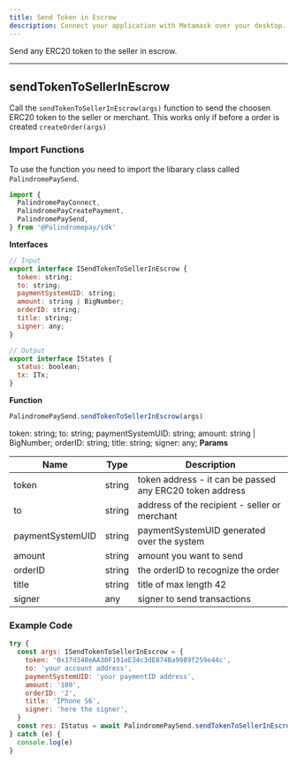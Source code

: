 ```yaml
---
title: Send Token in Escrow
description: Connect your application with Metamask over your desktop.
---
```


Send any ERC20 token to the seller in escrow.

---

## sendTokenToSellerInEscrow

Call the `sendTokenToSellerInEscrow(args)` function to send the choosen ERC20 token to the seller or merchant. This works only if before a order is created `createOrder(args)`

### Import Functions

To use the function you need to import the libarary class called `PalindromePaySend`.

```js
import {
  PalindromePayConnect,
  PalindromePayCreatePayment,
  PalindromePaySend,
} from '@Palindromepay/sdk'
```

**Interfaces**

```js
// Input
export interface ISendTokenToSellerInEscrow {
  token: string;
  to: string;
  paymentSystemUID: string;
  amount: string | BigNumber;
  orderID: string;
  title: string;
  signer: any;
}

// Output
export interface IStates {
  status: boolean;
  tx: ITx;
}
```

**Function**

```js
PalindromePaySend.sendTokenToSellerInEscrow(args)
```

token: string;
to: string;
paymentSystemUID: string;
amount: string | BigNumber;
orderID: string;
title: string;
signer: any;
**Params**

| Name             | Type   | Description                                              |
| ---------------- | ------ | -------------------------------------------------------- |
| token            | string | token address - it can be passed any ERC20 token address |
| to               | string | address of the recipient - seller or merchant            |
| paymentSystemUID | string | paymentSystemUID generated over the system               |
| amount           | string | amount you want to send                                  |
| orderID          | string | the orderID to recognize the order                       |
| title            | string | title of max length 42                                   |
| signer           | any    | signer to send transactions                              |

### Example Code

```js
try {
  const args: ISendTokenToSellerInEscrow = {
    token: '0x17d348eAA30F191eE34c3dE874Ba9989f259e44c',
    to: 'your account address',
    paymentSystemUID: 'your paymentID address',
    amount: '100',
    orderID: '2',
    title: 'IPhone S6',
    signer: 'here the signer',
  }
  const res: IStatus = await PalindromePaySend.sendTokenToSellerInEscrow(args)
} catch (e) {
  console.log(e)
}
```
